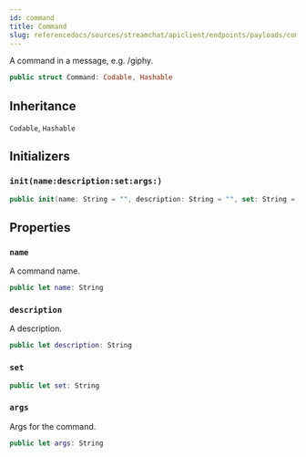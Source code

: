 ```yaml
---
id: command 
title: Command
slug: referencedocs/sources/streamchat/apiclient/endpoints/payloads/command
---
```


A command in a message, e.g. /giphy.

``` swift
public struct Command: Codable, Hashable 
```

## Inheritance

`Codable`, `Hashable`

## Initializers

### `init(name:description:set:args:)`

``` swift
public init(name: String = "", description: String = "", set: String = "", args: String = "") 
```

## Properties

### `name`

A command name.

``` swift
public let name: String
```

### `description`

A description.

``` swift
public let description: String
```

### `set`

``` swift
public let set: String
```

### `args`

Args for the command.

``` swift
public let args: String
```

